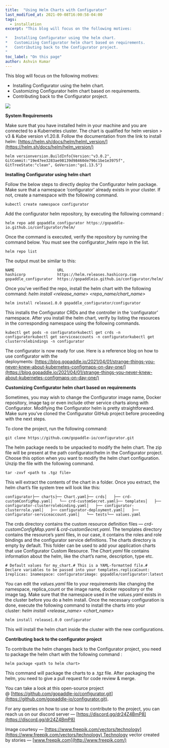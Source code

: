 ```yaml
---
title:  "Using Helm Charts with Configurator"
last_modified_at: 2021-09-08T16:00:58-04:00
tags:
  - installation
excerpt: "This blog will focus on the following motives:

*   Installing Configurator using the helm chart.
*   Customizing Configurator helm chart based on requirements.
*   Contributing back to the Configurator project.
"
toc_label: "On this page"
author: Ashvin Kumar
---
```


This blog will focus on the following motives:

*   Installing Configurator using the helm chart.
*   Customizing Configurator helm chart based on requirements.
*   Contributing back to the Configurator project.

![](https://i1.wp.com/blog.gopaddle.io/wp-content/uploads/2021/09/Screenshot-2021-09-08-at-5.47.44-PM.png?fit=2560%2C1282&ssl=1)

**System Requirements**

Make sure that you have installed helm in your machine and you are connected to a Kubernetes cluster. The chart is qualified for helm version > v3 & Kube version v1.20.8. Follow the documentation from the link to install helm: [https://helm.sh/docs/helm/helm\_version/](https://helm.sh/docs/helm/helm_version/)

    helm versionversion.BuildInfo{Version:"v3.0.2", GitCommit:"19e47ee3283ae98139d98460de796c1be1e3975f", GitTreeState:"clean", GoVersion:"go1.13.5"}

**Installing Configurator using helm chart**

Follow the below steps to directly deploy the Configurator helm package. Make sure that a namespace ‘configurator’ already exists in your cluster. If not, create a namespace with the following command.

    kubectl create namespace configurator

Add the configurator helm repository, by executing the following command :

    helm repo add gopaddle_configurator https://gopaddle-io.github.io/configurator/helm/

Once the command is executed, verify the repository by running the command below. You must see the configurator\_helm repo in the list.

    helm repo list

The output must be similar to this:

    NAME                   URL
    hashicorp              https://helm.releases.hashicorp.com
    gopaddle_configurator  https://gopaddleio.github.io/configurator/helm/

Once you’ve verified the repo, install the helm chart with the following command: _helm install <release\_name> <repo\_name/chart\_name>_

    helm install release1.0.0 gopaddle_configurator/configurator

This installs the Configurator CRDs and the controller in the ‘configurator’ namespace. After you install the helm chart, verify by listing the resources in the corresponding namespace using the following commands.

    kubectl get pods -n configuratorkubectl get crds -n configuratorkubectl get serviceaccounts -n configuratorkubectl get clusterrolebindings -n configurator

The configurator is now ready for use. Here is a reference blog on how to use configurator with the deployments: [https://blog.gopaddle.io/2021/04/01/strange-things-you-never-knew-about-kubernetes-configmaps-on-day-one/](https://blog.gopaddle.io/2021/04/01/strange-things-you-never-knew-about-kubernetes-configmaps-on-day-one/)

**Customizing Configurator helm chart based on requirements**

Sometimes, you may wish to change the Configurator image name, Docker repository, image tag or even include other service charts along with Configurator. Modifying the Configurator helm is pretty straightforward. Make sure you’ve cloned the Configurator GitHub project before proceeding with the next steps.

To clone the project, run the following command:

    git clone https://github.com/gopaddle-io/configurator.git

The helm package needs to be unpacked to modify the helm chart. The zip file will be present at the path configurator/helm in the Configurator project. Choose this option when you want to modify the helm chart configuration. Unzip the file with the following command.

    tar -zxvf <path to .tgz file>

This will extract the contents of the chart in a folder. Once you extract, the helm chart’s file system tree will look like this:

    configurator├── charts├── Chart.yaml├── crds│   ├── crd-customConfigMap.yaml│   └── crd-customSecret.yaml├── templates│   ├── configurator-clusterrolebinding.yaml│   ├── configurator-clusterrole.yaml│   ├── configurator-deployment.yaml│   ├── configurator-serviceaccount.yaml│   └── tests└── values.yaml

The crds directory contains the custom resource definition files — _crd-customConfigMap.yaml_ & _crd-customSecret.yaml_. The templates directory contains the resource’s yaml files, in our case, it contains the roles and role bindings and the configurator service definitions. The charts directory is empty by default. This folder can be used to add your application charts that use Configurator Custom Resource. The _Chart.yaml_ file contains information about the helm, like the chart’s name, description, type etc.

    # Default values for my_chart.# This is a YAML-formatted file.# Declare variables to be passed into your templates.replicaCount: 1replicas: 1namespace: configuratorimage: gopaddle/configurator:latest

You can edit the _values.yaml_ file to your requirements like changing the namespace, replica\_count or the image name, docker repository or the image tag. Make sure that the namespace used in the _values.yaml_ exists in the cluster before you do a helm install. Once the necessary configuration is done, execute the following command to install the charts into your cluster: _helm install <release\_name> <chart\_name>_

    helm install release1.0.0 configurator

This will install the helm chart inside the cluster with the new configurations.

**Contributing back to the configurator project**

To contribute the helm changes back to the Configurator project, you need to package the helm chart with the following command :

    helm package <path to helm chart>

This command will package the charts to a .tgz file. After packaging the helm, you need to give a pull request for code review & merge.

You can take a look at this open-source project @ [https://github.com/gopaddle-io/configurator.git](https://github.com/gopaddle-io/configurator.git).

For any queries on how to use or how to contribute to the project, you can reach us on our discord server — [https://discord.gg/dr24Z4BmP8](https://discord.gg/dr24Z4BmP8)

Image courtesy — [https://www.freepik.com/vectors/technology](https://www.freepik.com/vectors/technology) Technology vector created by stories — [www.freepik.com](http://www.freepik.com/)